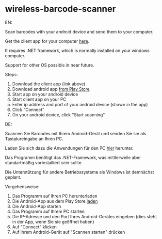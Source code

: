 wireless-barcode-scanner
========================

EN:

Scan barcodes with your android device and send them to your computer.

Get the client app for your computer <a href="https://github.com/zwiebelchen/wireless-barcode-scanner/blob/master/WirelessBarcodeScanner/WirelessBarcodeScanner.zip?raw=true">here</a>.

It requires .NET framework, which is normally installed on your windows computer.

Support for other OS possible in near future.

Steps:

1. Download the client app (link above)
2. Download android app <a href="https://play.google.com/store/apps/details?id=de.zwiebelchen.wirelessbarcodescannerdemo">from Play Store</a>
3. Start app on your android device
4. Start client app on your PC
5. Enter ip address and port of your android device (shown in the app)
6. Click "Connect"
7. On your android device, click "Start scanning"



DE:

Scannen Sie Barcodes mit Ihrem Android-Gerät und senden Sie sie als Tastatureingabe an Ihren PC.

Laden Sie sich dazu die Anwendungen für den PC <a href="https://github.com/zwiebelchen/wireless-barcode-scanner/blob/master/WirelessBarcodeScanner/WirelessBarcodeScanner.zip?raw=true">hier</a> herunter.

Das Programm benötigt das .NET-Framework, was mittlerweile aber standartmäßig vorinstalliert sein sollte.

Die Unterstützung für andere Betriebssysteme als Windows ist demnächst geplant.

Vorgehensweise:

1. Das Programm auf Ihren PC herunterladen
2. Die Android-App aus dem Play Store <a href="https://play.google.com/store/apps/details?id=de.zwiebelchen.wirelessbarcodescannerdemo">laden</a>
3. Die Android-App starten
4. Das Programm auf Ihrem PC starten
5. Die IP-Adresse und den Port Ihres Android-Gerätes eingeben (dies steht in der App, wenn Sie sie geöffnet haben)
6. Auf "Connect" klicken
7. Auf Ihrem Android-Gerät auf "Scannen starten" drücken
